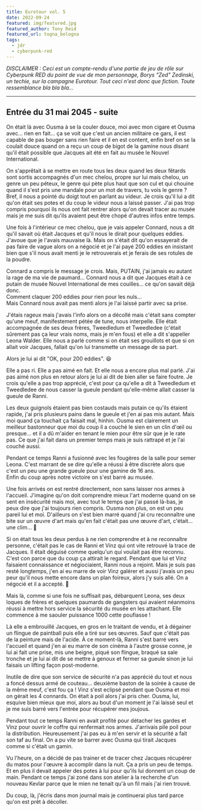 ```yaml
---
title: Eurotour vol. 5
date: 2022-09-24
featured: img/featured.jpg
featured_author: Tony Reid
featured_url: togna_bologna
tags:
  - jdr
  - cyberpunk-red
---
```


*DISCLAIMER : Ceci est un compte-rendu d'une partie de jeu de rôle sur Cyberpunk RED du point de vue de mon personnage, Borys "Zed" Zedinski, un techie, sur la campagne Eurotour. Tout ceci n'est donc que fiction. Toute ressemblance bla bla bla…*

---

## Entrée du 31 mai 2045 - suite

On était là avec Ousma à se la couler douce, moi avec mon cigare et Ousma avec… rien en fait… ça se voit que c'est un ancien militaire ce gars, il est capable de pas bouger sans rien faire et il en est content, enfin bref on se la coulait douce quand on a reçu un coup de bigot de la gamine nous disant qu'il était possible que Jacques ait été en fait au musée le Nouvel International.

On s'apprêtait à se mettre en route tous les deux quand les deux fêtards sont sortis accompagnés d'un mec chelou, propre sur lui mais chelou, un genre un peu péteux, le genre qui pète plus haut que son cul et qui chouine quand il s'est pris une mandale pour un mot de travers, tu vois le genre ? Bref, il nous a pointé du doigt tout en parlant au videur. Je crois qu'il lui a dit qu'on était ses potes et du coup le videur nous a laissé passer. J'ai pas trop compris pourquoi ils nous ont fait rentrer alors qu'on devait tracer au musée mais je me suis dit qu'ils avaient peut être chopé d'autres infos entre temps.

Une fois à l'intérieur ce mec chelou, que je vais appeler Connard, nous a dit qu'il savait où était Jacques et qu'il nous le dirait pour quelques eddies. J'avoue que je l'avais mauvaise là. Mais on s'était dit qu'on essayerait de pas faire de vague alors on a négocié et je l'ai payé 200 eddies en insistant bien que s'il nous avait menti je le retrouverais et je ferais de ses rotules de la poudre.

Connard a compris le message je crois. Mais, PUTAIN, j'ai jamais eu autant la rage de ma vie de paumard… Connard nous a dit que Jacques était à ce putain de musée Nouvel International de mes couilles… ce qu'on savait déjà donc.  
Comment claquer 200 eddies pour rien pour les nuls…  
Mais Connard nous avait pas menti alors je l'ai laissé partir avec sa prise.

J'étais rageux mais j'avais l'info alors on a décollé mais c'était sans compter qu'une meuf, manifestement pétée de tune, nous interpelle. Elle était accompagnée de ses deux frères, Tweedledum et Tweedledee (c'était sûrement pas ça leur vrais noms, mais je m'en fous) et elle a dit s'appeller Leona Walder. Elle nous a parlé comme si on était ses grouillots et que si on allait voir Jacques, fallait qu'on lui transmette un message de sa part. 

Alors je lui ai dit "OK, pour 200 eddies". 😆 

Elle a pas ri. Elle a pas aimé en fait. Et elle nous a encore plus mal parlé. J'ai pas aimé non plus en retour alors je lui ai dit de bien aller se faire foutre. Je crois qu'elle a pas trop apprécié, c'est pour ça qu'elle a dit à Tweedledum et Tweedledee de nous casser la gueule pendant qu'elle-même allait casser la gueule de Ranni.

Les deux guignols étaient pas bien costauds mais putain ce qu'ils étaient rapide, j'ai pris plusieurs pains dans le gueule et j'en ai pas mis autant. Mais moi quand ça touchait ça faisait mal, hinhin. Ousma est clairement un meilleur bastonneur que moi du coup il a couché le sien en un clin d'œil ou presque… et il a dû m'aider en tenant le mien pour être sûr que je le rate pas. Ce que j'ai fait dans un premier temps mais je suis rattrapé et je l'ai couché aussi. 

Pendant ce temps Ranni a fusionné avec les fougères de la salle pour semer Leona. C'est marrant de se dire qu'elle a réussi à être discrète alors que c'est un peu une grande gueule pour une gamine de 16 ans.  
Enfin du coup après notre victoire on s'est barré au musée.

Une fois arrivés on est rentré directement, non sans laisser nos armes à l'accueil. J'imagine qu'on doit comprendre mieux l'art moderne quand on se sent en insécurité mais moi, avec tout le temps que j'ai passé là-bas, je peux dire que j'ai toujours rien compris. Ousma non plus, on est un peu pareil lui et moi. D'ailleurs on s'est bien marré quand j'ai cru reconnaître une bite sur un œuvre d'art mais qu'en fait c'était pas une œuvre d'art, c'était… une clim… 🤣

Si on était tous les deux perdus à ne rien comprendre et à ne reconnaître personne, c'était pas le cas de Ranni et Vinz qui ont vite retrouvé la trace de Jacques. Il était déguisé comme quelqu'un qui voulait pas être reconnu. C'est con parce que du coup ça attirait le regard. Pendant que lui et Vinz faisaient connaissance et négiociaient, Ranni nous a rejoint. Mais je suis pas resté longtemps, j'en ai eu marre de voir Vinz galérer et aussi j'avais un peu peur qu'il nous mette encore dans un plan foireux, alors j'y suis allé. On a négocié et il a accepté. 🙌

Mais là, comme si une fois ne suffisait pas, débarquent Leona, ses deux loques de frères et quelques paumards de gangsters qui avaient néanmoins réussi à mettre hors service la sécurité du musée en les attachant. Elle commence à me saouler puissance 1000 cette poufiasse !

Là elle a embrouillé Jacques, en gros en le traitant de vendu, et à dégainer un flingue de paintball puis elle a tiré sur ses œuvres. Sauf que c'était pas de la peinture mais de l'acide. À ce moment-là, Ranni s'est barré vers l'accueil et quand j'en ai eu marre de son cinéma à l'autre grosse conne, je lui ai fait une prise, mis une beigne, piqué son flingue, braqué sa sale tronche et je lui ai dit de se mettre à genoux et fermer sa gueule sinon je lui faisais un lifting façon post-moderne.

Inutile de dire que son service de sécurité n'a pas apprécié du tout et nous a foncé dessus armé de couteau… deuxième baston de la soirée à cause de la même meuf, c'est fou ça ! Vinz s'est eclipsé pendant que Ousma et moi on gérait les 4 connards.
On était à poil alors j'ai pris cher. Ousma, lui, esquive bien mieux que moi, alors au bout d'un moment je l'ai laissé seul et je me suis barré vers l'entrée pour récupérer mes joujous.

Pendant tout ce temps Ranni en avait profité pour détacher les gardes et Vinz pour ouvrir le coffre qui renfermait nos armes. J'arrivais pile poil pour la distribution. Heureusement j'ai pas eu à m'en servir et la sécurité a fait son taf au final. On a pu vite se barrer avec Ousma qui tirait Jacques comme si c'était un gamin.

Vu l'heure, on a décidé de pas trainer et de tracer chez Jacques récupérer du matos pour l'œuvre à accomplir dans la nuit. Ça a pris un peu de temps. Et en plus il devait appeler des potes à lui pour qu'ils lui donnent un coup de main. Pendant ce temps j'ai zoné dans son atelier à la recherche d'un nouveau Kevlar parce que le mien ne tenait qu'à un fil mais j'ai rien trouvé.

Du coup, là, j'écris dans mon journal mais je continuerai plus tard parce qu'on est prêt à décoller.
